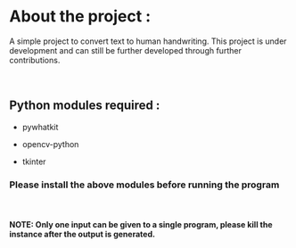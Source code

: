# About the project :
A simple project to convert text to human handwriting. This project is under development and can still be further developed through further contributions.

<br>

## Python modules required :

- pywhatkit

- opencv-python

- tkinter

### Please install the above modules before running the program

<br>

#### NOTE: Only one input can be given to a single program, please kill the instance after the output is generated.